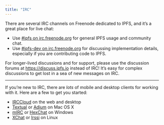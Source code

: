 ```yaml
---
title: "IRC"
---
```


There are several IRC channels on Freenode dedicated to IPFS, and it’s a great place for live chat:

- Use [#ipfs on irc.freenode.org](irc://irc.freenode.org/%23ipfs) for general IPFS usage and community chat.
- Use [#ipfs-dev on irc.freenode.org](irc://irc.freenode.org/%23ipfs-dev) for discussing implementation details, especially if you are contributing code to IPFS.

For longer-lived discussions and for support, please use the discussion forums at https://discuss.ipfs.io instead of IRC! It’s easy for complex discussions to get lost in a sea of new messages on IRC.

---

If you’re new to IRC, there are *lots* of mobile and desktop clients for working with it. Here are a few to get you started:

- [IRCCloud][irccloud] on the web and desktop
- [Textual][textual] or [Adium][adium] on Mac OS X
- [mIRC][mirc] or [HexChat][hexchat] on Windows
- [XChat][xchat] or [Irssi][irssi] on Linux


[adium]: https://adium.im
[hexchat]: https://hexchat.github.io
[irccloud]: https://irccloud.com
[irssi]: https://irssi.org
[mirc]: http://standaloneinstaller.com/download-mirc
[textual]: https://www.codeux.com/textual/
[xchat]: http://xchat.org
